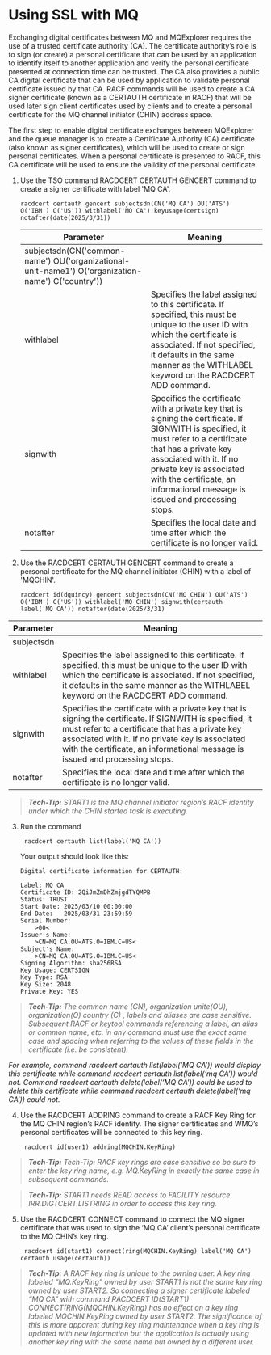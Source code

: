 # Using SSL with MQ

Exchanging digital certificates between MQ and MQExplorer requires the use of a trusted certificate authority (CA). The certificate authority’s role is to sign (or create) a personal certificate that can be used by an application to identify itself to another application and verify the personal certificate presented at connection time can be trusted. The CA also provides a public CA digital certificate that can be used by application to validate personal certificate issued by that CA.
RACF commands will be used to create a CA signer certificate (known as a CERTAUTH certificate in RACF) that will be used later  sign client certificates used by clients and to create a personal certificate for the MQ channel initiator (CHIN) address space.

The first step to enable digital certificate exchanges between MQExplorer and the queue manager is to create a Certificate Authority (CA) certificate (also known as signer certificates), which will be used to create or sign personal certificates. When a personal certificate is presented to RACF, this CA certificate will be used to ensure the validity of the personal certificate.

1. Use the TSO command RACDCERT CERTAUTH GENCERT command to create a signer
certificate with label 'MQ CA'.

    ```
    racdcert certauth gencert subjectsdn(CN('MQ CA') OU('ATS')
    O('IBM') C('US')) withlabel('MQ CA') keyusage(certsign)
    notafter(date(2025/3/31)) 
    ```

    | Parameter | Meaning |
    | ------- | -------- |
    | subjectsdn(CN('common-name') OU('organizational-unit-name1') O('organization-name') C('country')) | |
    | withlabel | Specifies the label assigned to this certificate. If specified, this must be unique to the user ID with which the certificate is associated. If not specified, it defaults in the same manner as the WITHLABEL keyword on the RACDCERT ADD command. |
    | signwith | Specifies the certificate with a private key that is signing the certificate. If SIGNWITH is specified, it must refer to a certificate that has a private key associated with it. If no private key is associated with the certificate, an informational message is issued and processing stops. | 
    | notafter | Specifies the local date and time after which the certificate is no longer valid. |

2. Use the RACDCERT CERTAUTH GENCERT command to create a personal certificate for the
MQ channel initiator (CHIN) with a label of 'MQCHIN'.

    ```
    racdcert id(dquincy) gencert subjectsdn(CN('MQ CHIN') OU('ATS')
    O('IBM') C('US')) withlabel('MQ CHIN') signwith(certauth
    label('MQ CA')) notafter(date(2025/3/31) 
    ```

| Parameter | Meaning |
| ------- | -------- |
| subjectsdn | |
| withlabel | Specifies the label assigned to this certificate. If specified, this must be unique to the user ID with which the certificate is associated. If not specified, it defaults in the same manner as the WITHLABEL keyword on the RACDCERT ADD command. |
| signwith | Specifies the certificate with a private key that is signing the certificate. If SIGNWITH is specified, it must refer to a certificate that has a private key associated with it. If no private key is associated with the certificate, an informational message is issued and processing stops. | 
| notafter | Specifies the local date and time after which the certificate is no longer valid. |

> ***Tech-Tip:** START1 is the MQ channel initiator region’s RACF identity under which the CHIN started task is executing.*

3. Run the command 

        racdcert certauth list(label('MQ CA'))

    Your output should look like this:

    ```                                                        
    Digital certificate information for CERTAUTH:           
                                                            
    Label: MQ CA                                          
    Certificate ID: 2QiJmZmDhZmjgdTYQMPB                  
    Status: TRUST                                         
    Start Date: 2025/03/10 00:00:00                       
    End Date:   2025/03/31 23:59:59                       
    Serial Number:                                        
        >00<                                             
    Issuer's Name:                                        
        >CN=MQ CA.OU=ATS.O=IBM.C=US<                     
    Subject's Name:                                       
        >CN=MQ CA.OU=ATS.O=IBM.C=US<                     
    Signing Algorithm: sha256RSA                          
    Key Usage: CERTSIGN                                   
    Key Type: RSA                                         
    Key Size: 2048                                        
    Private Key: YES                                      
    ```

> ***Tech-Tip:** The common name (CN), organization unite(OU), organization(O) country (C) , labels and aliases are case sensitive. Subsequent RACF or keytool commands referencing a label, an alias or common name, etc. in any command must use the exact same case and spacing when referring to the values of these fields in the certificate (i.e. be consistent).*

*For example, command racdcert certauth list(label(‘MQ CA’)) would display this certificate while command racdcert certauth list(label(‘mq CA’)) would not. Command racdcert certauth delete(label(‘MQ CA’)) could be used to delete this certificate while command racdcert certauth delete(label(‘mq CA’)) could not.*

4. Use the RACDCERT ADDRING command to create a RACF Key Ring for the MQ CHIN region’s RACF identity. The signer certificates and WMQ’s personal certificates will be connected to this key ring.

        racdcert id(user1) addring(MQCHIN.KeyRing) 

> ***Tech-Tip:** Tech-Tip: RACF key rings are case sensitive so be sure to enter the key ring name, e.g. MQ.KeyRing in exactly the same case in subsequent commands.*

> ***Tech-Tip:** START1 needs READ access to FACILITY resource IRR.DIGTCERT.LISTRING in order to access this key ring.*

5. Use the RACDCERT CONNECT command to connect the MQ signer certificate that was used to sign the ‘MQ CA’ client’s personal certificate to the MQ CHIN’s key ring.

        racdcert id(start1) connect(ring(MQCHIN.KeyRing) label('MQ CA') certauth usage(certauth)) 


> ***Tech-Tip:** A RACF key ring is unique to the owning user. A key ring labeled “MQ.KeyRing” owned by user START1 is not the same key ring owned by user START2. So connecting a signer certificate labeled “MQ CA” with command RACDCERT ID(START1) CONNECT(RING(MQCHIN.KeyRing) has no effect on a key ring labeled MQCHIN.KeyRing owned by user START2. The significance of this is more apparent during key ring maintenance when a key ring is updated with new information but the application is actually using another key ring with the same name but owned by a different user.*